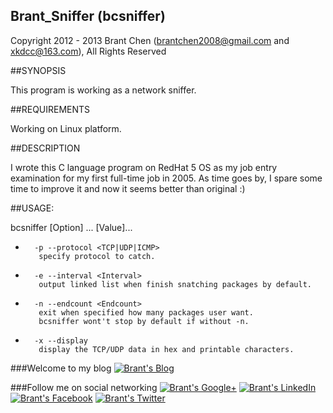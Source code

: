 Brant_Sniffer (bcsniffer)
---
Copyright 2012 - 2013 Brant Chen (brantchen2008@gmail.com and xkdcc@163.com), All Rights Reserved 

##SYNOPSIS

This program is working as a network sniffer.

##REQUIREMENTS

Working on Linux platform.

##DESCRIPTION

I wrote this C language program on RedHat 5 OS as my job entry examination for my first full-time job in 2005.
As time goes by, I spare some time to improve it and now it seems better than original :)

##USAGE:        

bcsniffer [Option] ... [Value]...
-       -p --protocol <TCP|UDP|ICMP> 
         specify protocol to catch.
-       -e --interval <Interval> 
         output linked list when finish snatching packages by default.
-       -n --endcount <Endcount> 
         exit when specified how many packages user want. 
         bcsniffer wont't stop by default if without -n.
-       -x --display 
         display the TCP/UDP data in hex and printable characters. 

###Welcome to my blog
<a href="http://www.brantchen.com">![Brant's Blog](http://brant-public.qiniudn.com/site-Logo215x100-Brant%20Blog.png)</a>

###Follow me on social networking 
<a href="http://google.com/+BrantChenGo">![Brant's Google+](http://brant-public.qiniudn.com/googleplus1@2x.png)</a>
<a href="http://cn.linkedin.com/pub/brant-chen/9/6a9/a03/">![Brant's LinkedIn](http://brant-public.qiniudn.com/linkedin@2x.png)</a>
<a href="https://www.facebook.com/brantchen2008">![Brant's Facebook](http://brant-public.qiniudn.com/facebook@2x.png)</a>
<a href="https://twitter.com/brantchen2008">![Brant's Twitter](http://brant-public.qiniudn.com/icon-twitter-2x.png)</a>
